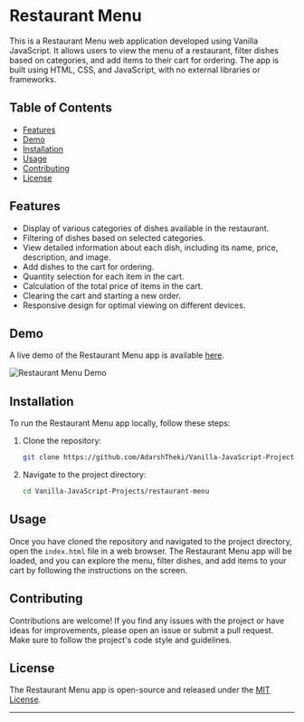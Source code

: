 # Restaurant Menu

This is a Restaurant Menu web application developed using Vanilla JavaScript. It allows users to view the menu of a restaurant, filter dishes based on categories, and add items to their cart for ordering. The app is built using HTML, CSS, and JavaScript, with no external libraries or frameworks.

## Table of Contents

- [Features](#features)
- [Demo](#demo)
- [Installation](#installation)
- [Usage](#usage)
- [Contributing](#contributing)
- [License](#license)

## Features

- Display of various categories of dishes available in the restaurant.
- Filtering of dishes based on selected categories.
- View detailed information about each dish, including its name, price, description, and image.
- Add dishes to the cart for ordering.
- Quantity selection for each item in the cart.
- Calculation of the total price of items in the cart.
- Clearing the cart and starting a new order.
- Responsive design for optimal viewing on different devices.

## Demo

A live demo of the Restaurant Menu app is available [here](https://example.com).

![Restaurant Menu Demo](demo.gif)

## Installation

To run the Restaurant Menu app locally, follow these steps:

1. Clone the repository:

   ```bash
   git clone https://github.com/AdarshTheki/Vanilla-JavaScript-Projects.git
   ```

2. Navigate to the project directory:

   ```bash
   cd Vanilla-JavaScript-Projects/restaurant-menu
   ```

## Usage

Once you have cloned the repository and navigated to the project directory, open the `index.html` file in a web browser. The Restaurant Menu app will be loaded, and you can explore the menu, filter dishes, and add items to your cart by following the instructions on the screen.

## Contributing

Contributions are welcome! If you find any issues with the project or have ideas for improvements, please open an issue or submit a pull request. Make sure to follow the project's code style and guidelines.

## License

The Restaurant Menu app is open-source and released under the [MIT License](LICENSE).

---